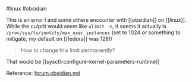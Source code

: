 #linux #obsidian

This is an error I and some others encounter with [[obsidian]] on [[linux]]. While the culprit would seem like `ulimit -n`, it seems it actually is `/proc/sys/fs/inotify/max_user_instances` (set to 1024 or something to mitigate, my default on [[fedora]] was 128!)

> How to change this limit permanently?

That would be [[sysctl-configure-kernel-parameters-runtime]]

Reference: [forum.obsidian.md](https://forum.obsidian.md/t/emfile-too-many-open-files-after-upgrading-to-0-15-6/40402/8)
